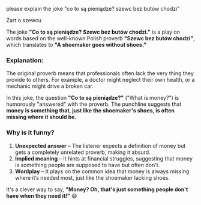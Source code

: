please explain the joke "co to są pieniądze? szewc bez butów chodzi"

Żart o szewcu

The joke **"Co to są pieniądze? Szewc bez butów chodzi."** is a play on words based on the well-known Polish proverb **"Szewc bez butów chodzi"**, which translates to **"A shoemaker goes without shoes."**  

### **Explanation:**
The original proverb means that professionals often lack the very thing they provide to others. For example, a doctor might neglect their own health, or a mechanic might drive a broken car.  

In this joke, the question **"Co to są pieniądze?"** ("What is money?") is humorously "answered" with the proverb. The punchline suggests that **money is something that, just like the shoemaker's shoes, is often missing where it should be.**  

### **Why is it funny?**
1. **Unexpected answer** – The listener expects a definition of money but gets a completely unrelated proverb, making it absurd.  
2. **Implied meaning** – It hints at financial struggles, suggesting that money is something people are supposed to have but often don't.  
3. **Wordplay** – It plays on the common idea that money is always missing where it’s needed most, just like the shoemaker lacking shoes.  

It's a clever way to say, **"Money? Oh, that's just something people don't have when they need it!"** 😄
